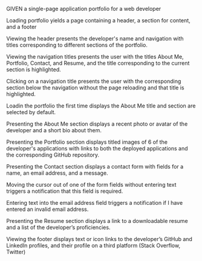 GIVEN a single-page application portfolio for a web developer

Loading portfolio yields a page containing a header, a section for content, and a footer

Viewing the header presents the developer's name and navigation with titles corresponding to different sections of the portfolio.

Viewing the navigation titles presents the user with the titles About Me, Portfolio, Contact, and Resume, and the title corresponding to the current section is highlighted.

Clicking on a navigation title presents the user with the corresponding section below the navigation without the page reloading and that title is highlighted.

Loadin the portfolio the first time displays the About Me title and section are selected by default.

Presenting the About Me section displays a recent photo or avatar of the developer and a short bio about them.

Presenting the Portfolio section displays titled images of 6 of the developer's applications with links to both the deployed applications and the corresponding GitHub repository.

Presenting the Contact section displays a contact form with fields for a name, an email address, and a message.

Moving the cursor out of one of the form fields without entering text triggers a notification that this field is required.

Entering text into the email address field triggers a notification if I have entered an invalid email address.

Presenting the Resume section displays a link to a downloadable resume and a list of the developer’s proficiencies.

Viewing the footer displays text or icon links to the developer’s GitHub and LinkedIn profiles, and their profile on a third platform (Stack Overflow, Twitter) 
